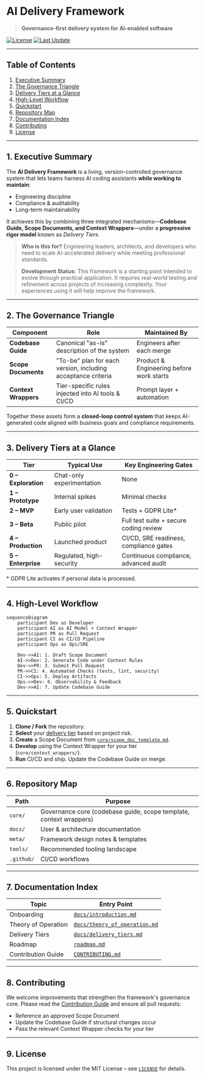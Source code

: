 # AI Delivery Framework

> **Governance-first delivery system for AI-enabled software**

[![License](https://img.shields.io/github/license/will/ai_delivery_framework)](LICENSE)
[![Last Update](https://img.shields.io/github/last-commit/will/ai_delivery_framework)](https://github.com/will/ai_delivery_framework/commits/main)

---

## Table of Contents

1. [Executive Summary](#1-executive-summary)
2. [The Governance Triangle](#2-the-governance-triangle)
3. [Delivery Tiers at a Glance](#3-delivery-tiers-at-a-glance)
4. [High-Level Workflow](#4-high-level-workflow)
5. [Quickstart](#5-quickstart)
6. [Repository Map](#6-repository-map)
7. [Documentation Index](#7-documentation-index)
8. [Contributing](#8-contributing)
9. [License](#9-license)

---

## 1. Executive Summary

The **AI Delivery Framework** is a living, version-controlled governance system that lets teams harness AI coding assistants **while working to maintain**:

* Engineering discipline
* Compliance & auditability
* Long-term maintainability

It achieves this by combining three integrated mechanisms—**Codebase Guide, Scope Documents, and Context Wrappers**—under a **progressive rigor model** known as *Delivery Tiers*.

> **Who is this for?** Engineering leaders, architects, and developers who need to scale AI-accelerated delivery while meeting professional standards.

> **Development Status:** This framework is a starting point intended to evolve through practical application. It requires real-world testing and refinement across projects of increasing complexity. Your experiences using it will help improve the framework.

---

## 2. The Governance Triangle

| Component | Role | Maintained By |
|-----------|------|--------------|
| **Codebase Guide** | Canonical "as-is" description of the system | Engineers after each merge |
| **Scope Documents** | "To-be" plan for each version, including acceptance criteria | Product & Engineering before work starts |
| **Context Wrappers** | Tier-specific rules injected into AI tools & CI/CD | Prompt layer + automation |

Together these assets form a **closed-loop control system** that keeps AI-generated code aligned with business goals and compliance requirements.

---

## 3. Delivery Tiers at a Glance

| Tier | Typical Use | Key Engineering Gates |
|------|-------------|-----------------------|
| **0 – Exploration** | Chat-only experimentation | None |
| **1 – Prototype** | Internal spikes | Minimal checks |
| **2 – MVP** | Early user validation | Tests + GDPR Lite* |
| **3 – Beta** | Public pilot | Full test suite + secure coding review |
| **4 – Production** | Launched product | CI/CD, SRE readiness, compliance gates |
| **5 – Enterprise** | Regulated, high-security | Continuous compliance, advanced audit |

\* GDPR Lite activates if personal data is processed.

---

## 4. High-Level Workflow

```mermaid
sequenceDiagram
    participant Dev as Developer
    participant AI as AI Model + Context Wrapper
    participant PR as Pull Request
    participant CI as CI/CD Pipeline
    participant Ops as Ops/SRE

    Dev->>AI: 1. Draft Scope Document
    AI->>Dev: 2. Generate Code under Context Rules
    Dev->>PR: 3. Submit Pull Request
    PR->>CI: 4. Automated Checks (tests, lint, security)
    CI->>Ops: 5. Deploy Artifacts
    Ops->>Dev: 6. Observability & Feedback
    Dev->>AI: 7. Update Codebase Guide
```

---

## 5. Quickstart

1. **Clone / Fork** the repository.
2. **Select** your [delivery tier](docs/delivery_tiers.md) based on project risk.
3. **Create** a Scope Document from [`core/scope_doc_template.md`](core/scope_doc_template.md).
4. **Develop** using the Context Wrapper for your tier (`core/context_wrappers/`).
5. **Run** CI/CD and ship. Update the Codebase Guide on merge.

---

## 6. Repository Map

| Path | Purpose |
|------|---------|
| `core/` | Governance core (codebase guide, scope template, context wrappers) |
| `docs/` | User & architecture documentation |
| `meta/` | Framework design notes & templates |
| `tools/` | Recommended tooling landscape |
| `.github/` | CI/CD workflows |

---

## 7. Documentation Index

| Topic | Entry Point |
|-------|-------------|
| Onboarding | [`docs/introduction.md`](docs/introduction.md) |
| Theory of Operation | [`docs/theory_of_operation.md`](docs/theory_of_operation.md) |
| Delivery Tiers | [`docs/delivery_tiers.md`](docs/delivery_tiers.md) |
| Roadmap | [`roadmap.md`](roadmap.md) |
| Contribution Guide | [`CONTRIBUTING.md`](CONTRIBUTING.md) |

---

## 8. Contributing

We welcome improvements that strengthen the framework's governance core. Please read the [Contribution Guide](CONTRIBUTING.md) and ensure all pull requests:

* Reference an approved Scope Document
* Update the Codebase Guide if structural changes occur
* Pass the relevant Context Wrapper checks for your tier

---

## 9. License

This project is licensed under the MIT License – see [`LICENSE`](LICENSE) for details.